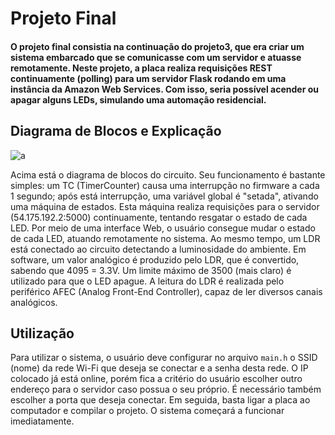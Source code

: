 # Projeto Final

#### O projeto final consistia na continuação do projeto3, que era criar um sistema embarcado que se comunicasse com um servidor e atuasse remotamente. Neste projeto, a placa realiza requisições REST continuamente (polling) para um servidor Flask rodando em uma instância da Amazon Web Services. Com isso, seria possível acender ou apagar alguns LEDs, simulando uma automação residencial.

## Diagrama de Blocos e Explicação
![a](https://i.imgur.com/slFAhzG.png)

Acima está o diagrama de blocos do circuito. Seu funcionamento é bastante simples: um TC (TimerCounter) causa uma interrupção no firmware a cada 1 segundo; após está interrupção, uma variável global é "setada", ativando uma máquina de estados. Esta máquina realiza requisições para o servidor (54.175.192.2:5000) continuamente, tentando resgatar o estado de cada LED. Por meio de uma interface Web, o usuário consegue mudar o estado de cada LED, atuando remotamente no sistema. Ao mesmo tempo, um LDR está conectado ao circuito detectando a luminosidade do ambiente. Em software, um valor analógico é produzido pelo LDR, que é convertido, sabendo que 4095 = 3.3V. Um limite máximo de 3500 (mais claro) é utilizado para que o LED apague.
A leitura do LDR é realizada pelo periférico AFEC (Analog Front-End Controller), capaz de ler diversos canais analógicos.

## Utilização
Para utilizar o sistema, o usuário deve configurar no arquivo ```main.h``` o SSID (nome) da rede Wi-Fi que deseja se conectar e a senha desta rede. O IP colocado já está online, porém fica a critério do usuário escolher outro endereço para o servidor caso possua o seu próprio. É necessário também escolher a porta que deseja conectar.
Em seguida, basta ligar a placa ao computador e compilar o projeto. O sistema começará a funcionar imediatamente.
